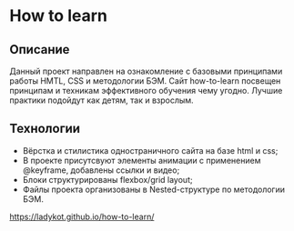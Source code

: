 # How to learn
## Описание 

Данный проект направлен на ознакомление с базовыми принципами работы HMTL, CSS и методологии БЭМ.
Сайт how-to-learn посвещен принципам и техникам эффективного обучения чему угодно. Лучшие практики подойдут как детям, так и взрослым.

## Технологии
- Вёрстка и стилистика одностраничного сайта на базе html и css;
- В проекте присутсвуют элементы анимации с применением @keyframe, добавлены ссылки и видео;
- Блоки структурированы flexbox/grid layout;
- Файлы проекта организованы в Nested-структуре по методологии БЭМ.

https://ladykot.github.io/how-to-learn/
